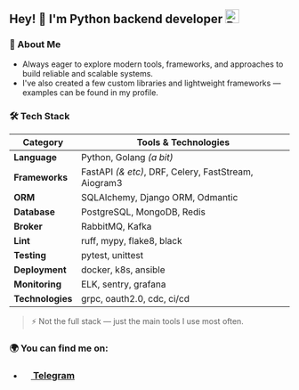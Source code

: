 **<h2> Hey! 👋 I'm Python backend developer <img src="https://upload.wikimedia.org/wikipedia/commons/c/c3/Python-logo-notext.svg" alt="Python Logo" width="25"/> </h2>**

### 🚀 About Me
- Always eager to explore modern tools, frameworks, and approaches to build reliable and scalable systems.  
- I've also created a few custom libraries and lightweight frameworks — examples can be found in my profile.

### 🛠 Tech Stack

| Category       | Tools & Technologies |
|----------------|----------------------|
| **Language**   | Python, Golang *(a bit)* |
| **Frameworks** | FastAPI *(& etc)*, DRF, Celery, FastStream, Aiogram3 |
| **ORM** | SQLAlchemy, Django ORM, Odmantic |
| **Database**   | PostgreSQL, MongoDB, Redis |
| **Broker** | RabbitMQ, Kafka |
| **Lint** | ruff, mypy, flake8, black |
| **Testing** | pytest, unittest |
| **Deployment** | docker, k8s, ansible |
| **Monitoring** | ELK, sentry, grafana |
| **Technologies** | grpc, oauth2.0, cdc, ci/cd |

> ⚡ Not the full stack — just the main tools I use most often.

### 🌍 You can find me on:
- <h3>
    <a href="https://t.me/MercyClassic"> 
        <img height=15 width=15 src="https://upload.wikimedia.org/wikipedia/commons/8/83/Telegram_2019_Logo.svg">
        Telegram 
    </a>
</h3>
